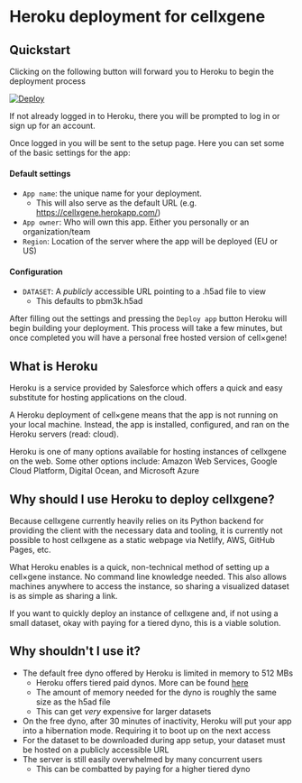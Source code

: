 # Heroku deployment for cellxgene

## Quickstart

Clicking on the following button will forward you to Heroku to begin the deployment process

<a href="https://heroku.com/deploy?template=https://github.com/chanzuckerberg/cellxgene/tree/heroku">
  <img src="https://www.herokucdn.com/deploy/button.svg" alt="Deploy">
</a>

If not already logged in to Heroku, there you will be prompted to log in or sign up for an account.

Once logged in you will be sent to the setup page. Here you can set some of the basic settings for the app:

#### Default settings

- `App name`: the unique name for your deployment.
  - This will also serve as the default URL (e.g. https://cellxgene.herokapp.com/)
- `App owner`: Who will own this app. Either you personally or an organization/team
- `Region`: Location of the server where the app will be deployed (EU or US)

#### Configuration

- `DATASET`: A _publicly_ accessible URL pointing to a .h5ad file to view
  - This defaults to pbm3k.h5ad

After filling out the settings and pressing the `Deploy app` button Heroku will begin building your deployment. This process will take a few minutes, but once completed you will have a personal free hosted version of cell×gene!

## What is Heroku

Heroku is a service provided by Salesforce which offers a quick and easy substitute for hosting applications on the cloud.

A Heroku deployment of cell×gene means that the app is not running on your local machine. Instead, the app is installed, configured, and ran on the Heroku servers (read: cloud).

Heroku is one of many options available for hosting instances of cellxgene on the web.
Some other options include: Amazon Web Services, Google Cloud Platform, Digital Ocean, and Microsoft Azure

## Why should I use Heroku to deploy cellxgene?

Because cellxgene currently heavily relies on its Python backend for providing the client with the necessary data and tooling, it is currently not possible to host cellxgene as a static webpage via Netlify, AWS, GitHub Pages, etc.

What Heroku enables is a quick, non-technical method of setting up a cell×gene instance. No command line knowledge needed. This also allows machines anywhere to access the instance, so sharing a visualized dataset is as simple as sharing a link.

If you want to quickly deploy an instance of cellxgene and, if not using a small dataset, okay with paying for a tiered dyno, this is a viable solution.

## Why shouldn't I use it?

- The default free dyno offered by Heroku is limited in memory to 512 MBs
  - Heroku offers tiered paid dynos. More can be found [here](https://www.heroku.com/pricing)
  - The amount of memory needed for the dyno is roughly the same size as the h5ad file
  - This can get _very_ expensive for larger datasets
- On the free dyno, after 30 minutes of inactivity, Heroku will put your app into a hibernation mode. Requiring it to boot up on the next access
- For the dataset to be downloaded during app setup, your dataset must be hosted on a publicly accessible URL
- The server is still easily overwhelmed by many concurrent users
  - This can be combatted by paying for a higher tiered dyno
